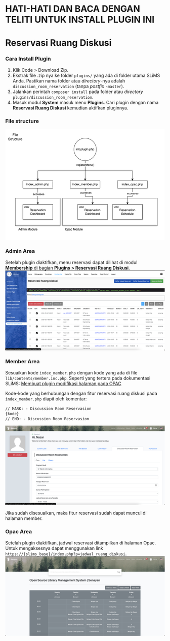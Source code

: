 # HATI-HATI DAN BACA DENGAN TELITI UNTUK INSTALL PLUGIN INI

# Reservasi Ruang Diskusi

### Cara Install Plugin
1. Klik Code > Download Zip.
2. Ekstrak file .zip nya ke folder `plugins/` yang ada di folder utama SLiMS Anda. Pastikan nama folder atau _directory_-nya adalah `discussion_room_reservation` (tanpa _postfix_ `-master`).
3. Jalankan perintah `composer install` pada folder atau _directory_ `plugins/discussion_room_reservation`.
4. Masuk modul **System** masuk menu **Plugins**. Cari plugin dengan nama **Reservasi Ruang Diskusi** kemudian aktifkan pluginnya.

### File structure
![File Structure](docs/file_structure.png)

### Admin Area
Setelah plugin diaktifkan, menu reservasi dapat dilihat di modul **Membership** di bagian **Plugins > Reservasi Ruang Diskusi**.
![Admin Area](docs/admin_area.png)

### Member Area
Sesuaikan kode `index_member.php` dengan kode yang ada di file `lib/contents/member.inc.php`.
Seperti yang tertera pada dokumentasi SLiMS: [Membuat plugin modifikasi halaman pada OPAC](https://slims.web.id/docs/development-guide/Plugin/Membuat-plugin-modifikasi-halaman-pada-OPAC)

Kode-kode yang berhubungan dengan fitur reservasi ruang diskusi pada `index_member.php` diapit oleh komentar:
```
// MARK: - Discussion Room Reservasion
{kode}
// END: - Discussion Room Reservasion
```

![Member Area](docs/member_area.png)

Jika sudah disesuaikan, maka fitur reservasi sudah dapat muncul di halaman member.

### Opac Area
Setelah plugin diaktifkan, jadwal reservasi ditampilkan di halaman Opac. Untuk mengaksesnya dapat menggunakan link `https://{slims_base}/index.php?p=jadwal_ruang_diskusi`.
![Opac Area](docs/opac_area.png)
